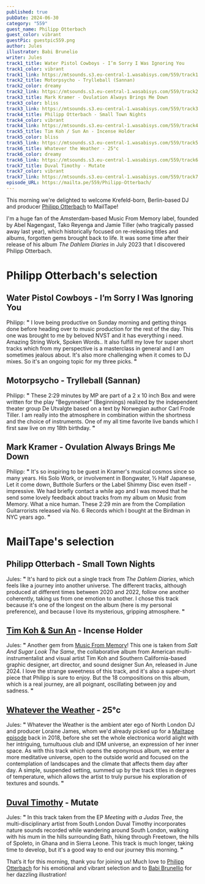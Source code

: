```yaml
---
published: true
pubDate: 2024-06-30
category: "559"
guest_name: Philipp Otterbach
guest_color: vibrant
guestPic: guestpic559.png
author: Jules
illustrator: Babi Brunelio
writer: Jules
track1_title: Water Pistol Cowboys - I’m Sorry I Was Ignoring You
track1_color: vibrant
track1_link: https://mtsounds.s3.eu-central-1.wasabisys.com/559/track1.mp3
track2_title: Motorpsycho - Trylleball (Sannan)
track2_color: dreamy
track2_link: https://mtsounds.s3.eu-central-1.wasabisys.com/559/track2.mp3
track3_title: Mark Kramer - Ovulation Always Brings Me Down
track3_color: bliss
track3_link: https://mtsounds.s3.eu-central-1.wasabisys.com/559/track3.mp3
track4_title: Philipp Otterbach - Small Town Nights
track4_color: vibrant
track4_link: https://mtsounds.s3.eu-central-1.wasabisys.com/559/track4.mp3
track5_title: Tim Koh / Sun An - Incense Holder
track5_color: bliss
track5_link: https://mtsounds.s3.eu-central-1.wasabisys.com/559/track5.mp3
track6_title: Whatever the Weather - 25°c
track6_color: dreamy
track6_link: https://mtsounds.s3.eu-central-1.wasabisys.com/559/track6.mp3
track7_title: Duval Timothy - Mutate
track7_color: vibrant
track7_link: https://mtsounds.s3.eu-central-1.wasabisys.com/559/track7.mp3
episode_URL: https://mailta.pe/559/Philipp-Otterbach/
---
```

This morning we're delighted to welcome Krefeld-born, Berlin-based DJ and producer [Philipp Otterbach](https://www.instagram.com/philippotterbach/) to MailTape!

I'm a huge fan of the Amsterdam-based Music From Memory label, founded by Abel Nagengast, Tako Reyenga and Jamie Tiller (who tragically passed away last year), which historically focused on re-releasing titles and albums, forgotten gems brought back to life. It was some time after their release of his album <i>The Dahlem Diaries</i> in July 2023 that I discovered Philipp Otterbach.

# Philipp Otterbach's selection



## Water Pistol Cowboys - I’m Sorry I Was Ignoring You



Philipp: **"** I love being productive on Sunday morning and getting things done before heading over to music production for the rest of the day. This one was brought to me by beloved NVST and it has everything i need. Amazing String Work, Spoken Words.. It also fulfill my love for super short tracks which from my perspective is a masterclass in general and I am sometimes jealous about. It's also more challenging when it comes to DJ mixes. So it's an ongoing topic for my three picks. **"** 



## Motorpsycho - Trylleball (Sannan)



Philipp: **"** These 2:29 minutes by MP are part of a 2 x 10 inch Box and were written for the play "Begynnelser" (Beginnings) realized by the independent theater group De Utvalgte based on a text by Norwegian author Carl Frode Tiller. I am really into the atmosphere in combination within the shortness and the choice of instruments. One of my all time favorite live bands which I first saw live on my 18th birthday. **"**



## Mark Kramer - Ovulation Always Brings Me Down



Philipp: **"** It's so inspiring to be guest in Kramer's musical cosmos since so many years. His Solo Work, or involvement in Bongwater, ½ Half Japanese, Let it come down, Butthole Surfers or the Label Shimmy Disc even itself - impressive. We had briefly contact a while ago and I was moved that he send some lovely feedback about tracks from my album on Music from Memory. What a nice human. These 2:29 min are from the Compilation Guitarrorists released via No. 6 Records which I bought at the Birdman in NYC years ago. **"** 



# MailTape's selection



## Philipp Otterbach - Small Town Nights



Jules: **"** It's hard to pick out a single track from <i>The Dahlem Diaries</i>, which feels like a journey into another universe. The different tracks, although produced at different times between 2020 and 2022, follow one another coherently, taking us from one emotion to another. I chose this track because it's one of the longest on the album (here is my personal preference), and because I love its mysterious, gripping atmosphere. **"** 



## [Tim Koh & Sun An](https://timkohsunan.bandcamp.com/album/salt-and-sugar-look-the-same) - Incense Holder



 Jules: **"** Another gem from [Music From Memory](https://www.musicfrommemory.com/release/8765/tim-koh-sun-an/salt-and-sugar-look-the-same)! This one is taken from <i>Salt And Sugar Look The Same</i>, the collaborative album from American multi-instrumentalist and visual artist Tim Koh and Southern California-based graphic designer, art director, and sound designer Sun An, released in June 2024. I love the strange sweetness of this track, and it's also a super-short piece that Philipp is sure to enjoy. But the 18 compositions on this album, which is a real journey, are all poignant, oscillating between joy and sadness. **"** 



## [Whatever the Weather](https://whateva.bandcamp.com/album/whatever-the-weather) - 25°c



Jules: **"** Whatever the Weather is the ambient ater ego of North London DJ and producer Loraine James, whom we'd already picked up for a [Mailtape episode](https://www.mailta.pe/323/loraine-james/) back in 2018, before she set the whole electronica world alight with her intriguing, tumultuous club and IDM universe, an expression of her inner space. As with this track which opens the eponymous album, we enter a more meditative universe, open to the outside world and focused on the contemplation of landscapes and the climate that affects them day after day. A simple, suspended setting, summed up by the track titles in degrees of temperature, which allows the artist to truly pursue his exploration of textures and sounds. **"** 



## [Duval Timothy](https://duvaltimothy.bandcamp.com/album/meeting-with-a-judas-tree) - Mutate



 Jules: **"** In this track taken from the EP <i>Meeting with a Judas Tree</i>, the multi-disciplinary artist from South London Duval Timothy incorporates nature sounds recorded while wandering around South London, walking with his mum in the hills surrounding Bath, hiking through Freetown, the hills of Spoleto, in Ghana and in Sierra Leone. This track is much longer, taking time to develop, but it's a good way to end our journey this morning. **"**  



That’s it for this morning, thank you for joining us! Much love to [Philipp Otterbach](https://www.instagram.com/philippotterbach/) for his emotional and vibrant selection and to [Babi Brunellio](https://babibrunelio.com.br) for her dazzling illustration!
